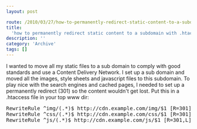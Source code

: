 ```yaml
---
layout: post

route: /2010/03/27/how-to-permanently-redirect-static-content-to-a-subdomain-with-htaccess
title:
  'how to permanently redirect static content to a subdomain with .htaccess'
description: ''
category: 'Archive'
tags: []
---
```


I wanted to move all my static files to a sub domain to comply with good
standards and use a Content Delivery Network. I set up a sub domain and moved
all the images, style sheets and javascript files to this subdomain. To play
nice with the search engines and cached pages, I needed to set up a permanently
redirect (301) so the content wouldn't get lost. Put this in a .htaccess file in
your top www dir:

 <pre class="brush: bash">
RewriteRule ^img/(.*)$ http://cdn.example.com/img/$1 [R=301] 
RewriteRule ^css/(.*)$ http://cdn.example.com/css/$1 [R=301]
RewriteRule ^js/(.*)$ http://cdn.example.com/js/$1 [R=301,L]</pre>
